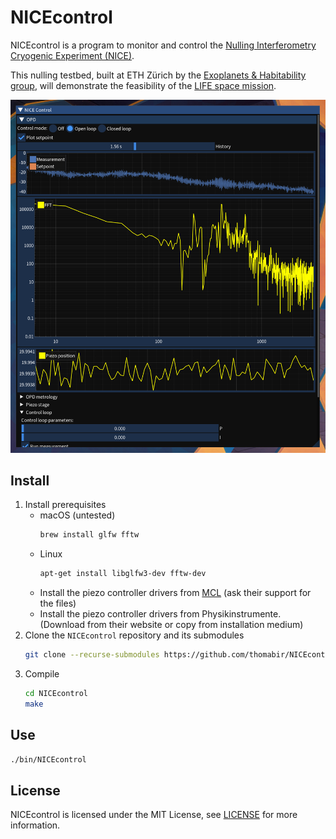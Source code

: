 # NICEcontrol

NICEcontrol is a program to monitor and control the [Nulling Interferometry Cryogenic Experiment (NICE)](https://quanz-group.ethz.ch/research/instrumentation/nice.html).

This nulling testbed, built at ETH Zürich by the [Exoplanets & Habitability group](https://quanz-group.ethz.ch/), will demonstrate the feasibility of the [LIFE space mission](https://life-space-mission.com/).

![User interface of NICEcontrol](./img/ui.png)


## Install

1. Install prerequisites
   * macOS (untested)
     ```bash
     brew install glfw fftw
     ```
   * Linux
     ```bash
     apt-get install libglfw3-dev fftw-dev
     ```
   * Install the piezo controller drivers from [MCL](http://www.madcitylabs.com/) (ask their support for the files)
   * Install the piezo controller drivers from Physikinstrumente. (Download from their website or copy from installation medium)
2. Clone the `NICEcontrol` repository and its submodules
   ```bash
   git clone --recurse-submodules https://github.com/thomabir/NICEcontrol
   ```
3. Compile
   ```bash
   cd NICEcontrol
   make
   ```

## Use
```bash
./bin/NICEcontrol
```

## License
NICEcontrol is licensed under the MIT License, see [LICENSE](LICENSE) for more information.
